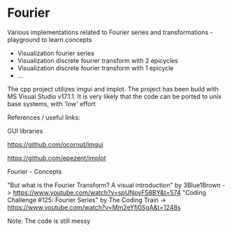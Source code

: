# Fourier
Various implementations related to Fourier series and transformations - playground to learn concepts

- Visualization fourier series
- Visualization discrete fourier transform with 2 epicycles
- Visualization discrete fourier transform with 1 epicycle
- ...

The cpp project utilizes imgui and implot. The project has been build with MS Visual Studio v17.1.1. It is very likely that the code can be ported to unix base systems, with 'low' effort

References / useful links:

GUI libraries

https://github.com/ocornut/imgui

https://github.com/epezent/implot

Fourier - Concepts

"But what is the Fourier Transform? A visual introduction" by 3Blue1Brown -> https://www.youtube.com/watch?v=spUNpyF58BY&t=574
"Coding Challenge #125: Fourier Series" by The Coding Train -> https://www.youtube.com/watch?v=Mm2eYfj0SgA&t=1248s

Note: The code is still messy

